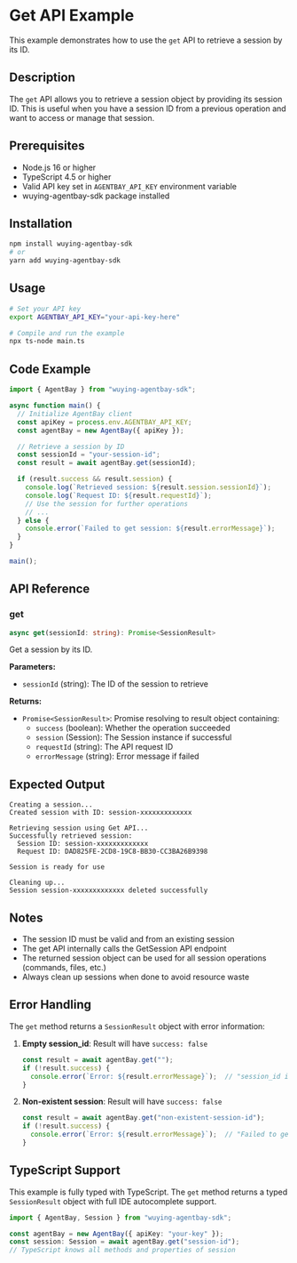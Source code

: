# Get API Example

This example demonstrates how to use the `get` API to retrieve a session by its ID.

## Description

The `get` API allows you to retrieve a session object by providing its session ID. This is useful when you have a session ID from a previous operation and want to access or manage that session.

## Prerequisites

- Node.js 16 or higher
- TypeScript 4.5 or higher
- Valid API key set in `AGENTBAY_API_KEY` environment variable
- wuying-agentbay-sdk package installed

## Installation

```bash
npm install wuying-agentbay-sdk
# or
yarn add wuying-agentbay-sdk
```

## Usage

```bash
# Set your API key
export AGENTBAY_API_KEY="your-api-key-here"

# Compile and run the example
npx ts-node main.ts
```

## Code Example

```typescript
import { AgentBay } from "wuying-agentbay-sdk";

async function main() {
  // Initialize AgentBay client
  const apiKey = process.env.AGENTBAY_API_KEY;
  const agentBay = new AgentBay({ apiKey });

  // Retrieve a session by ID
  const sessionId = "your-session-id";
  const result = await agentBay.get(sessionId);

  if (result.success && result.session) {
    console.log(`Retrieved session: ${result.session.sessionId}`);
    console.log(`Request ID: ${result.requestId}`);
    // Use the session for further operations
    // ...
  } else {
    console.error(`Failed to get session: ${result.errorMessage}`);
  }
}

main();
```

## API Reference

### get

```typescript
async get(sessionId: string): Promise<SessionResult>
```

Get a session by its ID.

**Parameters:**
- `sessionId` (string): The ID of the session to retrieve

**Returns:**
- `Promise<SessionResult>`: Promise resolving to result object containing:
  - `success` (boolean): Whether the operation succeeded
  - `session` (Session): The Session instance if successful
  - `requestId` (string): The API request ID
  - `errorMessage` (string): Error message if failed

## Expected Output

```
Creating a session...
Created session with ID: session-xxxxxxxxxxxxx

Retrieving session using Get API...
Successfully retrieved session:
  Session ID: session-xxxxxxxxxxxxx
  Request ID: DAD825FE-2CD8-19C8-BB30-CC3BA26B9398

Session is ready for use

Cleaning up...
Session session-xxxxxxxxxxxxx deleted successfully
```

## Notes

- The session ID must be valid and from an existing session
- The get API internally calls the GetSession API endpoint
- The returned session object can be used for all session operations (commands, files, etc.)
- Always clean up sessions when done to avoid resource waste

## Error Handling

The `get` method returns a `SessionResult` object with error information:

1. **Empty session_id**: Result will have `success: false`
   ```typescript
   const result = await agentBay.get("");
   if (!result.success) {
     console.error(`Error: ${result.errorMessage}`);  // "session_id is required"
   }
   ```

2. **Non-existent session**: Result will have `success: false`
   ```typescript
   const result = await agentBay.get("non-existent-session-id");
   if (!result.success) {
     console.error(`Error: ${result.errorMessage}`);  // "Failed to get session..."
   }
   ```

## TypeScript Support

This example is fully typed with TypeScript. The `get` method returns a typed `SessionResult` object with full IDE autocomplete support.

```typescript
import { AgentBay, Session } from "wuying-agentbay-sdk";

const agentBay = new AgentBay({ apiKey: "your-key" });
const session: Session = await agentBay.get("session-id");
// TypeScript knows all methods and properties of session
```

